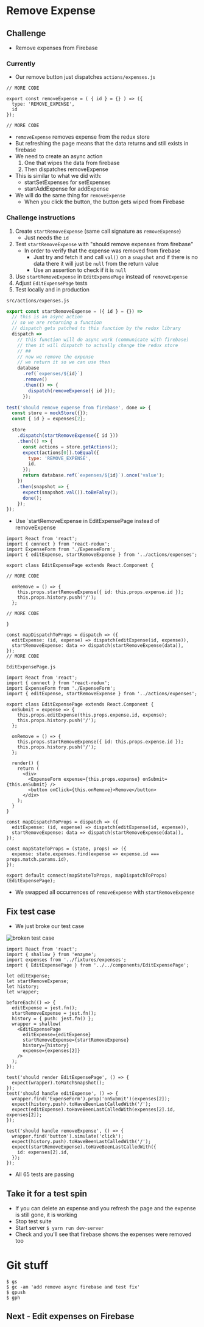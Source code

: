 # Remove Expense
## Challenge
* Remove expenses from Firebase

### Currently
* Our remove button just dispatches `actions/expenses.js`

```
// MORE CODE

export const removeExpense = ( { id } = {} ) => ({
  type: 'REMOVE_EXPENSE',
  id
});

// MORE CODE
```

* `removeExpense` removes expense from the redux store
* But refreshing the page means that the data returns and still exists in firebase
* We need to create an async action
    1. One that wipes the data from firebase
    2. Then dispatches removeExpense
* This is similar to what we did with:
    -  startSetExpenses for setExpenses
    -  startAddExpense for addExpense
*  We will do the same thing for `removeExpense`
    -  When you click the button, the button gets wiped from Firebase

### Challenge instructions
1. Create `startRemoveExpense` (same call signature as `removeExpense`)
    * Just needs the `id`
2. Test `startRemoveExpense` with "should remove expenses from firebase"
    * In order to verify that the expense was removed from firebase
        - Just try and fetch it and call `val()` on a `snapshot` and if there is no data there it will just be `null` from the return value
        - Use an assertion to check if it is `null`
3. Use `startRemoveExpense` in `EditExpensePage` instead of `removeExpense`
4. Adjust `EditExpensePage` tests
5. Test locally and in production

`src/actions/expenses.js`

```js
export const startRemoveExpense = ({ id } = {}) =>
  // this is an async action
  // so we are returning a function
  // dispatch gets patched to this function by the redux library
  dispatch =>
    // this function will do async work (communicate with firebase)
    // then it will dispatch to actually change the redux store
    // ##
    // now we remove the expense
    // we return it so we can use then
    database
      .ref(`expenses/${id}`)
      .remove()
      .then(() => {
        dispatch(removeExpense({ id }));
      });
```

```js
test('should remove expense from firebase', done => {
  const store = mockStore({});
  const { id } = expenses[2];

  store
    .dispatch(startRemoveExpense({ id }))
    .then(() => {
      const actions = store.getActions();
      expect(actions[0]).toEqual({
        type: 'REMOVE_EXPENSE',
        id,
      });
      return database.ref(`expenses/${id}`).once('value');
    })
    .then(snapshot => {
      expect(snapshot.val()).toBeFalsy();
      done();
    });
});
```

* Use `startRemoveExpense in EditExpensePage instead of removeExpense

```
import React from 'react';
import { connect } from 'react-redux';
import ExpenseForm from './ExpenseForm';
import { editExpense, startRemoveExpense } from '../actions/expenses';

export class EditExpensePage extends React.Component {

// MORE CODE

  onRemove = () => {
    this.props.startRemoveExpense({ id: this.props.expense.id });
    this.props.history.push('/');
  };

// MORE CODE

}

const mapDispatchToProps = dispatch => ({
  editExpense: (id, expense) => dispatch(editExpense(id, expense)),
  startRemoveExpense: data => dispatch(startRemoveExpense(data)),
});
// MORE CODE
```

`EditExpensePage.js`

```
import React from 'react';
import { connect } from 'react-redux';
import ExpenseForm from './ExpenseForm';
import { editExpense, startRemoveExpense } from '../actions/expenses';

export class EditExpensePage extends React.Component {
  onSubmit = expense => {
    this.props.editExpense(this.props.expense.id, expense);
    this.props.history.push('/');
  };

  onRemove = () => {
    this.props.startRemoveExpense({ id: this.props.expense.id });
    this.props.history.push('/');
  };

  render() {
    return (
      <div>
        <ExpenseForm expense={this.props.expense} onSubmit={this.onSubmit} />
        <button onClick={this.onRemove}>Remove</button>
      </div>
    );
  }
}

const mapDispatchToProps = dispatch => ({
  editExpense: (id, expense) => dispatch(editExpense(id, expense)),
  startRemoveExpense: data => dispatch(startRemoveExpense(data)),
});

const mapStateToProps = (state, props) => ({
  expense: state.expenses.find(expense => expense.id === props.match.params.id),
});

export default connect(mapStateToProps, mapDispatchToProps)(EditExpensePage);
```

* We swapped all occurrences of `removeExpense` with `startRemoveExpense`

## Fix test case
* We just broke our test case

![broken test case](https://i.imgur.com/LKRbN67.png)

```
import React from 'react';
import { shallow } from 'enzyme';
import expenses from '../fixtures/expenses';
import { EditExpensePage } from '../../components/EditExpensePage';

let editExpense;
let startRemoveExpense;
let history;
let wrapper;

beforeEach(() => {
  editExpense = jest.fn();
  startRemoveExpense = jest.fn();
  history = { push: jest.fn() };
  wrapper = shallow(
    <EditExpensePage
      editExpense={editExpense}
      startRemoveExpense={startRemoveExpense}
      history={history}
      expense={expenses[2]}
    />
  );
});

test('should render EditExpensePage', () => {
  expect(wrapper).toMatchSnapshot();
});
test('should handle editExpense', () => {
  wrapper.find('ExpenseForm').prop('onSubmit')(expenses[2]);
  expect(history.push).toHaveBeenLastCalledWith('/');
  expect(editExpense).toHaveBeenLastCalledWith(expenses[2].id, expenses[2]);
});

test('should handle removeExpense', () => {
  wrapper.find('button').simulate('click');
  expect(history.push).toHaveBeenLastCalledWith('/');
  expect(startRemoveExpense).toHaveBeenLastCalledWith({
    id: expenses[2].id,
  });
});
```

* All 65 tests are passing

## Take it for a test spin
* If you can delete an expense and you refresh the page and the expense is still gone, it is working
* Stop test suite
* Start server `$ yarn run dev-server`
* Check and you'll see that firebase shows the expenses were removed too

# Git stuff
```
$ gs
$ gc -am 'add remove async firebase and test fix'
$ gpush
$ gph
```

## Next - Edit expenses on Firebase

